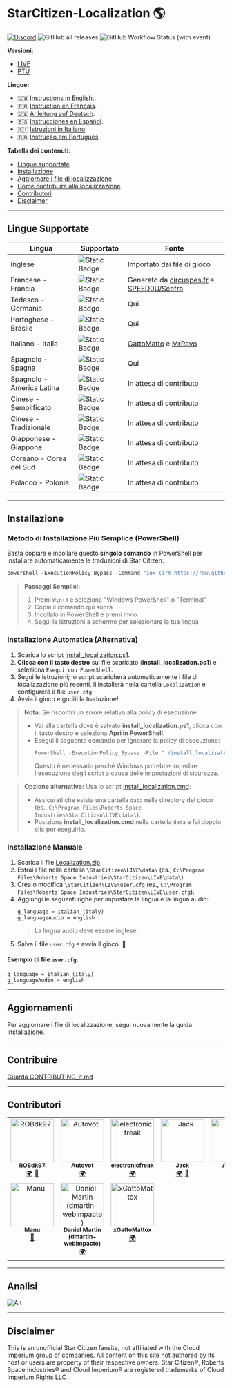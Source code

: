 # StarCitizen-Localization 🌎

[![Discord](https://img.shields.io/discord/1185135396112322620?logo=discord&label=discord)](https://discord.gg/Gbvz9fTmZU)
![GitHub all releases](https://img.shields.io/github/downloads/Dymerz/StarCitizen-Localization/total)
![GitHub Workflow Status (with event)](https://img.shields.io/github/actions/workflow/status/Dymerz/StarCitizen-Localization/.github%2Fworkflows%2Fvalidate-global-ini.yaml?event=push&label=INI%20Validation&link=https%3A%2F%2Fgithub.com%2FDymerz%2FStarCitizen-Localization%2Factions%2Fworkflows%2Fvalidate-global-ini.yaml)

**Versioni:**
- [LIVE](https://github.com/Dymerz/StarCitizen-Localization/blob/main/README_it.md)
- [PTU](https://github.com/Dymerz/StarCitizen-Localization/blob/ptu/README_it.md)

**Lingue:**
- 🇬🇧 [Instructions in English.](README.md).
- 🇫🇷 [Instruction en Français](README_fr.md).
- 🇩🇪 [Anleitung auf Deutsch](README_de.md).
- 🇪🇸 [Instrucciones en Español](README_es.md).
- 🇮🇹 [Istruzioni in Italiano](README_it.md).
- 🇧🇷 [Instrução em Português](README_ptbr.md).

**Tabella dei contenuti:**
- [Lingue supportate](#lingue-supportate)
- [Installazione](#installazione)
- [Aggiornare i file di localizzazione](#aggiornamenti)
- [Come contribuire alla localizzazione](#contribuire)
- [Contributori](#contributors)
- [Disclaimer](#Disclaimer)

---
## Lingue Supportate

| Lingua                  | Supportato | Fonte |
|--------------------------|------------|-------|
| Inglese                 | ![Static Badge](https://img.shields.io/badge/4.2.0-LIVE-brightgreen) | Importato dai file di gioco |
| Francese - Francia      | ![Static Badge](https://img.shields.io/badge/4.2.0-LIVE-brightgreen) | Generato da [circuspes.fr](https://traduction.circuspes.fr) e [SPEED0U/Scefra](https://github.com/SPEED0U/Scefra) |
| Tedesco - Germania      | ![Static Badge](https://img.shields.io/badge/4.2.0-LIVE-brightgreen) | Qui |
| Portoghese - Brasile    | ![Static Badge](https://img.shields.io/badge/4.2.0-LIVE-brightgreen) | Qui |
| Italiano - Italia       | ![Static Badge](https://img.shields.io/badge/3.24.1-LIVE-yellow) | [GattoMatto](https://robertsspaceindustries.com/citizens/GattoMatto) e [MrRevo](https://robertsspaceindustries.com/citizens/MrRevo) |
| Spagnolo - Spagna       | ![Static Badge](https://img.shields.io/badge/3.23.1a-LIVE-orange) | Qui |
| Spagnolo - America Latina | ![Static Badge](https://img.shields.io/badge/x.xx.x-LIVE-darkred) | In attesa di contributo |
| Cinese - Semplificato   | ![Static Badge](https://img.shields.io/badge/x.xx.x-LIVE-darkred) | In attesa di contributo |
| Cinese - Tradizionale   | ![Static Badge](https://img.shields.io/badge/x.xx.x-LIVE-darkred) | In attesa di contributo |
| Giapponese - Giappone   | ![Static Badge](https://img.shields.io/badge/x.xx.x-LIVE-darkred) | In attesa di contributo |
| Coreano - Corea del Sud | ![Static Badge](https://img.shields.io/badge/x.xx.x-LIVE-darkred) | In attesa di contributo |
| Polacco - Polonia       | ![Static Badge](https://img.shields.io/badge/x.xx.x-LIVE-darkred) | In attesa di contributo |

---
## Installazione

### Metodo di Installazione Più Semplice (PowerShell)

Basta copiare e incollare questo **singolo comando** in PowerShell per installare automaticamente le traduzioni di Star Citizen:

```powershell
powershell -ExecutionPolicy Bypass -Command "iex (irm https://raw.githubusercontent.com/Dymerz/StarCitizen-Localization/main/tools/install_localization.ps1)"
```

> **Passaggi Semplici:**
> 1. Premi `Win+X` e seleziona "Windows PowerShell" o "Terminal"
> 2. Copia il comando qui sopra
> 3. Incollalo in PowerShell e premi Invio
> 4. Segui le istruzioni a schermo per selezionare la tua lingua

### Installazione Automatica (Alternativa)

1. Scarica lo script [install_localization.ps1](https://github.com/Dymerz/StarCitizen-Localization/releases/latest/download/install_localization.ps1).
2. **Clicca con il tasto destro** sul file scaricato (**install_localization.ps1**) e seleziona `Esegui con PowerShell`.
3. Segui le istruzioni; lo script scaricherà automaticamente i file di localizzazione più recenti, li installerà nella cartella `Localization` e configurerà il file `user.cfg`.
4. Avvia il gioco e goditi la traduzione!

> **Nota:** Se riscontri un errore relativo alla policy di esecuzione:
> - Vai alla cartella dove è salvato **install_localization.ps1**, clicca con il tasto destro e seleziona **Apri in PowerShell**.
> - Esegui il seguente comando per ignorare la policy di esecuzione:
>   ```powershell
>   PowerShell -ExecutionPolicy Bypass -File "./install_localization.ps1"
>   ```
>   Questo è necessario perché Windows potrebbe impedire l'esecuzione degli script a causa delle impostazioni di sicurezza.

> **Opzione alternativa:** Usa lo script [install_localization.cmd](https://github.com/Dymerz/StarCitizen-Localization/releases/latest/download/install_localization.cmd):
> - Assicurati che esista una cartella `data` nella directory del gioco (es., `C:\Program Files\Roberts Space Industries\StarCitizen\LIVE\data\`).
> - Posiziona **install_localization.cmd** nella cartella `data` e fai doppio clic per eseguirlo.

### Installazione Manuale

1. Scarica il file [Localization.zip](https://github.com/Dymerz/StarCitizen-Localization/releases/latest/download/Localization.zip).
2. Estrai i file nella cartella `\StarCitizen\LIVE\data\` (es., `C:\Program Files\Roberts Space Industries\StarCitizen\LIVE\data\`).
3. Crea o modifica `\StarCitizen\LIVE\user.cfg` (es., `C:\Program Files\Roberts Space Industries\StarCitizen\LIVE\user.cfg`).
4. Aggiungi le seguenti righe per impostare la lingua e la lingua audio:
   ```plaintext
   g_language = italian_(italy)
   g_languageAudio = english
   ```
   > La lingua audio deve essere inglese.
5. Salva il file `user.cfg` e avvia il gioco. 🚀

#### Esempio di file `user.cfg`:
```plaintext
g_language = italian_(italy)
g_languageAudio = english
```

---
## Aggiornamenti
Per aggiornare i file di localizzazione, segui nuovamente la guida [Installazione](#installazione).

---
## Contribuire
[Guarda CONTRIBUTING_it.md](CONTRIBUTING_it.md)

---
## Contributori
<!-- ALL-CONTRIBUTORS-LIST:START - Do not remove or modify this section -->
<!-- prettier-ignore-start -->
<!-- markdownlint-disable -->
<table>
  <tbody>
    <tr>
      <td align="center" valign="top" width="14.28%"><a href="https://github.com/ROBdk97"><img src="https://avatars.githubusercontent.com/u/9892024?v=4?s=100" width="100px;" alt="ROBdk97"/><br /><sub><b>ROBdk97</b></sub></a><br /><a href="#translation-ROBdk97" title="Translation">🌍</a> <a href="#projectManagement-ROBdk97" title="Project Management">📆</a></td>
      <td align="center" valign="top" width="14.28%"><a href="https://github.com/Autovot"><img src="https://avatars.githubusercontent.com/u/87210193?v=4?s=100" width="100px;" alt="Autovot"/><br /><sub><b>Autovot</b></sub></a><br /><a href="#translation-Autovot" title="Translation">🌍</a></td>
      <td align="center" valign="top" width="14.28%"><a href="https://github.com/electronicfreak"><img src="https://avatars.githubusercontent.com/u/11193801?v=4?s=100" width="100px;" alt="electronicfreak"/><br /><sub><b>electronicfreak</b></sub></a><br /><a href="#translation-electronicfreak" title="Translation">🌍</a></td>
      <td align="center" valign="top" width="14.28%"><a href="https://github.com/Jack-mk"><img src="https://avatars.githubusercontent.com/u/22667101?v=4?s=100" width="100px;" alt="Jack"/><br /><sub><b>Jack</b></sub></a><br /><a href="#translation-Jack-mk" title="Translation">🌍</a> <a href="#projectManagement-Jack-mk" title="Project Management">📆</a></td>
      <td align="center" valign="top" width="14.28%"><a href="https://github.com/Auhrus"><img src="https://avatars.githubusercontent.com/u/57270834?v=4?s=100" width="100px;" alt="Auhrus"/><br /><sub><b>Auhrus</b></sub></a><br /><a href="#translation-Auhrus" title="Translation">🌍</a> <a href="#projectManagement-Auhrus" title="Project Management">📆</a></td>
      <td align="center" valign="top" width="14.28%"><a href="https://github.com/Nxzzin"><img src="https://avatars.githubusercontent.com/u/148262077?v=4?s=100" width="100px;" alt="Nxzzin"/><br /><sub><b>Nxzzin</b></sub></a><br /><a href="#translation-Nxzzin" title="Translation">🌍</a></td>
      <td align="center" valign="top" width="14.28%"><a href="https://github.com/InterPlay02"><img src="https://avatars.githubusercontent.com/u/23037423?v=4?s=100" width="100px;" alt="InterPlay"/><br /><sub><b>InterPlay</b></sub></a><br /><a href="#translation-InterPlay02" title="Translation">🌍</a></td>
    </tr>
    <tr>
      <td align="center" valign="top" width="14.28%"><a href="https://github.com/Brill65"><img src="https://avatars.githubusercontent.com/u/8363399?v=4?s=100" width="100px;" alt="Manu"/><br /><sub><b>Manu</b></sub></a><br /><a href="#review-Brill65" title="Reviewed Pull Requests">👀</a></td>
      <td align="center" valign="top" width="14.28%"><a href="https://github.com/danidomen"><img src="https://avatars.githubusercontent.com/u/5998908?v=4?s=100" width="100px;" alt="Daniel Martin (dmartin-webimpacto)"/><br /><sub><b>Daniel Martin (dmartin-webimpacto)</b></sub></a><br /><a href="#translation-danidomen" title="Translation">🌍</a></td>
	  <td align="center" valign="top" width="14.28%"><a href="https://github.com/xGattoMattox"><img src="https://avatars.githubusercontent.com/u/149336969?v=4?s=100" width="100px;" alt="xGattoMattox"/><br /><sub><b>xGattoMattox</b></sub></a><br /><a href="#translation-xGattoMattox" title="Translation">🌍</a></td>
    </tr>
  </tbody>
</table>

<!-- markdownlint-restore -->
<!-- prettier-ignore-end -->

<!-- ALL-CONTRIBUTORS-LIST:END -->

---
## Analisi
![Alt](https://repobeats.axiom.co/api/embed/771a52550a3333c3934d1fb5a03fffa14119471a.svg "Repobeats analytics image")

---
## Disclaimer
This is an unofficial Star Citizen fansite, not affiliated with the Cloud Imperium group of companies. All content on this site not authored by its host or users are property of their respective owners. Star Citizen®, Roberts Space Industries® and Cloud Imperium® are registered trademarks of Cloud Imperium Rights LLC
